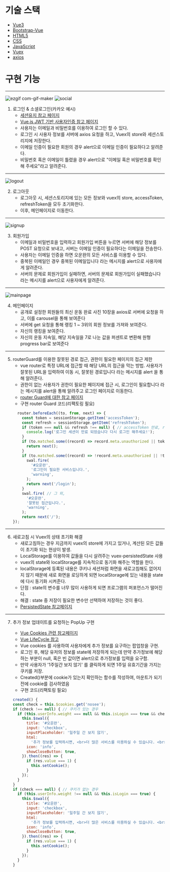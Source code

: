 # 기술 스택
* [Vue3](https://v3.ko.vuejs.org/guide/migration/introduction.html)
* [Bootstrap-Vue](https://bootstrap-vue.org/)
* [HTML5](https://developer.mozilla.org/ko/docs/Web/HTML)
* [CSS](https://developer.mozilla.org/ko/docs/Web/CSS)
* [JavaScript](https://developer.mozilla.org/ko/docs/Web/JavaScript)
* [Vuex](http://ccambo.github.io/Dev/Vue/5.what-is-the-store-in-vuex/)
* [axios](https://axios-http.com/kr/docs/intro)
# 구현 기능
---
![ezgif com-gif-maker](https://user-images.githubusercontent.com/61959111/187070395-477fe2cd-e800-44a4-bd45-6559b35c208a.gif)
![social](https://user-images.githubusercontent.com/61959111/187070877-ad36312f-053c-4e7e-939c-635bfbf0e75c.gif)

1. 로그인 & 소셜로그인(카카오 예시)
	* [세션유지 참고 페이지](https://kdinner.tistory.com/60)
	* [Vue.js JWT 기반 사용자인증 참고 페이지](https://www.bottlehs.com/vue/vue-js-jwt-%EA%B8%B0%EB%B0%98-%EC%82%AC%EC%9A%A9%EC%9E%90-%EC%9D%B8%EC%A6%9D/)
	* 사용자는 이메일과 비밀번호를 이용하여 로그인 할 수 있다.
   	* 로그인 시 사용자 정보를 서버에 axios 요청을 하고, Vuex의 store와 세션스토리지에 저장한다.
   	* 이메일 인증이 필요한 회원의 경우 alert으로 이메일 인증이 필요하다고 알려준다.
    * 비밀번호 혹은 이메일이 틀렸을 경우 alert으로 "이메일 혹은 비밀번호를 확인해 주세요"라고 알려준다.
---
![logout](https://user-images.githubusercontent.com/61959111/187070696-bf99d38a-1269-43d6-b610-c4786d8f670f.gif)

2. 로그아웃
	* 로그아웃 시, 세션스토리지에 있는 모든 정보와 vuex의 store, accessToken, refreshToken을 모두 초기화한다.
    * 이후, 메인페이지로 이동한다.
---
![signup](https://user-images.githubusercontent.com/61959111/187070724-f2552361-25bb-42a5-927b-f0a07aac1f12.gif)

3. 회원가입
	* 이메일과 비밀번호을 입력하고 회원가입 버튼을 누르면 서버에 해당 정보를 POST 요청으로 보내고, 서버는 이메일 인증이 필요하다는 이메일을 전송한다.
    * 사용자는 이메일 인증을 하면 오운완의 모든 서비스를 이용할 수 있다.
    * 중복된 이메일인 경우 중복된 이메일입니다 라는 메시지를 alert으로  사용자에게 알려준다.
    * 서버의 문제로 회원가입이 실패하면, 서버의 문제로 회원가입이 실패했습니다 라는 메시지를 alert으로 사용자에게 알려준다.
---
![mainpage](https://user-images.githubusercontent.com/61959111/187070737-c2cb562b-dfa5-4ba6-befa-637fcf385ddf.gif)

4. 메인페이지
	* 공개로 설정한 회원들의 최신 운동 완료 사진 10장을 axios로 서버에 요청을 하고, 이를 carousel을 통해 보여준다
    * 서버에 get 요청을 통해 랭킹 1 ~ 3위의 회원 정보를 가져와 보여준다.
    * 자신의 랭킹을 보여준다.
    * 자신의 운동 지속일, 해당 지속일을 7로 나눈 값을 퍼센트로 변환해 원형 progress bar로 보여준다
 ---

5. routerGuard를 이용한 잘못된 경로 접근, 권한이 필요한 페이지의 접근 제한
	* vue router로 특정 URL에 접근할 때 해당 URL의 접근을 막는 방법. 사용자가 잘못된 URL을 입력하여 이동 시, 잘못된 경로입니다 라는 메시지를 alert 을 통해 알려준다.
	* 권한이 없는 사용자가 권한이 필요한 페이지에 접근 시, 로그인이 필요합니다 라는 메시지를 alert을 통해 알려주고 로그인 페이지로 이동한다.
	* [router Guard에 대한 참고 페이지](https://joshua1988.github.io/web-development/vuejs/vue-router-navigation-guards/)
	* 구현 router Guard 코드(리팩토링 필요)
    ```javascript
      router.beforeEach((to, from, next) => {
        const token = sessionStorage.getItem('accessToken');
        const refresh = sessionStorage.getItem('refreshToken');
        if (token === null && refresh !== null) { // accessToken 만료, refreshToken은 존재하는 경우, 
          console.log('로그인 세션이 만료 되었습니다 다시 로그인 해주세요!');
        }
        if (to.matched.some((record) => record.meta.unauthorized || token)) { // 권한이 필요없는 페이지, 혹은 토큰이 있을 경우, 
          return next();
        }
        if (to.matched.some((record) => !record.meta.unauthorized || !token)) { // 권한이 필요없는 페이지, 혹은 토큰이 없을 경우, 
          swal.fire(
            '#오운완',
            '로그인이 필요한 서비스입니다.',
            'warning',
          );
          return next('/login');
        }
        swal.fire( // 그 외,
          '#오운완',
          '잘못된 접근입니다.',
          'warning',
        );
        return next('/');
  	});
    ````
---

6. 새로고침 시 Vuex의 상태 초기화 해결
    * 새로고침하는 경우 지금까지 vuex의 store에 가지고 있거나, 계산된 모든 값들이 초기화 되는 현상이 발생.
    * LocalStorage를 이용하여 값들을 다시 살려주는 vuex-persistedState 사용
    * vuex의 state와 localStorage를 지속적으로 동기화 해주는 역할을 한다.
    * localStorage에 등록된 내용은 쿠키나 세션처럼 화면을 새로고침해도 없어지지 않기 때문에 새로 화면을 로딩하게 되면 localStorage에 있는 내용을 state에 다시 동기화 시켜준다.
    * 단점 : state의 변수를 너무 많이 사용하게 되면 프로그램의 퍼포먼스가 떨어진다.
    * 해결 : state 중 저장이 필요한 변수만 선택하여 저장하는 것이 좋다.
    * [PersistedState 참고페이지](https://ux.stories.pe.kr/207)
---
7.  추가 정보 업데이트를 요청하는 PopUp 구현
	* [Vue Cookies 관련 참고페이지](https://kyounghwan01.github.io/blog/Vue/vue/vue-cookies/)
    * [Vue LifeCycle 참고](https://v3.ko.vuejs.org/api/options-lifecycle-hooks.html#beforecreate)
	* Vue cookies 를 사용하여 사용자에게 추가 정보를 요구하는 팝업창을 구현.
    * 로그인 후, 해당 유저의 정보를 state에 저장하게 되는데 만약 추가정보에 해당하는 부분이 null, 혹은 빈 값이면 alert으로 추가정보를 입력을 요구함.
    * 만약 사용자가 '1주일간 보지 않기' 를 클릭하게 되면 1주일 유효기간을 가지는 쿠키를 저장.
	* Created()부분에 cookie가 있는지 확인하는 함수를 작성하여, 마운트가 되기 전에 cookie를 검사하였음
    * 구현 코드(리팩토링 필요)
    
    ```javascript
	created() {
    const check = this.$cookies.get('nosee');
    if (check !== null) { // 쿠키가 있는 경우
      if (this.userInfo.weight === null && this.isLogin === true && check !== 'Y') {
        this.$swal({
          title: '#오운완',
          input: 'checkbox',
          inputPlaceholder: '일주일 간 보지 않기',
          html:
            '추가 정보를 입력하시면, <br>더 많은 서비스를 이용하실 수 있습니다. <br> <a href="mypage/update"><strong>My Page</strong></a>로 이동하기. <hr>',
          icon: 'info',
          showCloseButton: true,
        }).then((res) => {
          if (res.value === 1) {
            this.setCookie();
          }
        });
      }
    }
    if (check === null) { // 쿠키가 없는 경우
      if (this.userInfo.weight !== null && this.isLogin === true) {
        this.$swal({
          title: '#오운완',
          input: 'checkbox',
          inputPlaceholder: '일주일 간 보지 않기',
          html:
            '추가 정보를 입력하시면, <br>더 많은 서비스를 이용하실 수 있습니다. <br> <a href="mypage/update"><strong>My Page</strong></a>로 이동하기. <hr>',
          icon: 'info',
          showCloseButton: true,
        }).then((res) => {
          if (res.value === 1) {
            this.setCookie();
          }
        });
      }
    }
      ```

    
